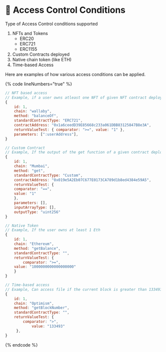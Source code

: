 # 📄 Access Control Conditions

Type of Access Control conditions supported&#x20;

1. NFTs and Tokens
   * ERC20
   * ERC721
   * ERC1155
2. Custom Contracts deployed
3. Native chain token (like ETH)
4. Time-based Access

Here are examples of how various access conditions can be applied.

{% code lineNumbers="true" %}
```javascript
// NFT based access
// Example, if a user owns atleast one NFT of given NFT contract deployed on wallaby testnet chain.
{
    id: 1,
    chain: "wallaby",
    method: "balanceOf",
    standardContractType: "ERC721",
    contractAddress: "0x1a6ceedD39E85668c233a061DBB83125847B8e3A",
    returnValueTest: { comparator: ">=", value: "1" },
    parameters: [":userAddress"],
}

// Custom Contract
// Example, If the output of the get function of a given contract deployed on polygon mumbai chain is 1.
{
    id: 1,
    chain: "Mumbai",
    method: "get",
    standardContractType: "Custom",
    contractAddress: "0x019e5A2Eb07C677E0173CA789d1b8ed4384e59A5",
    returnValueTest: {
	comparator: "==",
	value: "1"
    },
    parameters: [],
    inputArrayType: [],
    outputType: "uint256"
}

// Native Token
// Example, If the user owns at least 1 Eth
{
    id: 1,
    chain: "Ethereum",
    method: "getBalance",
    standardContractType: "",
    returnValueTest: {
        comparator: ">=",
	value: "1000000000000000000"
    }
}

// Time-based access
// Example, Can access file if the current block is greater than 133493
{
    id: 1,
    chain: "Optimism",
    method: "getBlockNumber",
    standardContractType: "",
    returnValueTest: {
        comparator: ">",
            value: "133493"
     },
}
```
{% endcode %}

